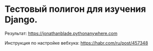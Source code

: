 # Тестовый полигон для изучения Django.

Результат: https://jonathanblade.pythonanywhere.com

Инструкция по настройке вебхука: https://habr.com/ru/post/457348